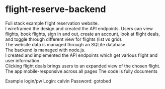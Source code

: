 # flight-reserve-backend
Full stack example flight reservation website.<br>
I wireframed the design and created the API endpoints.
Users can view flights, book flights, sign in and out, create an account, look at flight deals, and toggle through different view for flights (list vs grid).<br> 
The website data is managed through an SQLite database. <br>
The backend is managed with node.js. <br>
I created and implemented the API endpoints which get various flight and user information. <br>
Clicking flight deals brings users to an expanded view of the chosen flight. <br>
The app mobile-responsive across all pages
The code is fully documents

Example login/pw
Login: calvin
Password: gotobed
